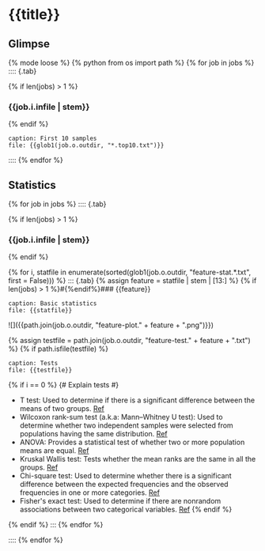 # {{title}}
## Glimpse

{% mode loose %}
{% python from os import path %}
{% for job in jobs %}
:::: {.tab}

{% if len(jobs) > 1 %}
### {{job.i.infile | stem}}
{% endif %}

```table
caption: First 10 samples
file: {{glob1(job.o.outdir, "*.top10.txt")}}
```

::::
{% endfor %}

## Statistics

{% for job in jobs %}
:::: {.tab}

{% if len(jobs) > 1 %}
### {{job.i.infile | stem}}
{% endif %}

{% for i, statfile in enumerate(sorted(glob1(job.o.outdir, "feature-stat.*.txt", first = False))) %}
::: {.tab}
{% assign feature = statfile | stem | [13:] %}
{% if len(jobs) > 1 %}#{%endif%}### {{feature}}

```table
caption: Basic statistics
file: {{statfile}}
```

![]({{path.join(job.o.outdir, "feature-plot." + feature + ".png")}})

{% assign testfile = path.join(job.o.outdir, "feature-test." + feature + ".txt") %}
{% if path.isfile(testfile) %}
```table
caption: Tests
file: {{testfile}}
```

{% if i == 0 %}
{# Explain tests #}
- T test: Used to determine if there is a significant difference between the means of two groups. [Ref](https://en.wikipedia.org/wiki/Student%27s_t-test)
- Wilcoxon rank-sum test (a.k.a: Mann–Whitney U test): Used to determine whether two independent samples were selected from populations having the same distribution. [Ref](https://en.wikipedia.org/wiki/Mann%E2%80%93Whitney_U_test)
- ANOVA: Provides a statistical test of whether two or more population means are equal. [Ref](https://en.wikipedia.org/wiki/Analysis_of_variance)
- Kruskal Wallis test: Tests whether the mean ranks are the same in all the groups. [Ref](https://en.wikipedia.org/wiki/Kruskal%E2%80%93Wallis_one-way_analysis_of_variance)
- Chi-square test: Used to determine whether there is a significant difference between the expected frequencies and the observed frequencies in one or more categories. [Ref](https://en.wikipedia.org/wiki/Chi-squared_test)
- Fisher's exact test: Used to determine if there are nonrandom associations between two categorical variables. [Ref](https://en.wikipedia.org/wiki/Fisher%27s_exact_test)
{% endif %}

{% endif %}
:::
{% endfor %}


::::
{% endfor %}